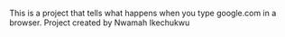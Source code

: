 This is a project that tells what happens when you type google.com in a browser. Project created by Nwamah Ikechukwu
